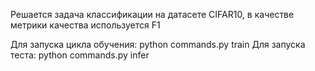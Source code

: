 Решается задача классификации на датасете CIFAR10, в качестве метрики качества используется F1

Для запуска цикла обучения: python commands.py train
Для запуска теста: python commands.py infer
